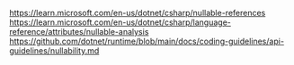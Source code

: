 ﻿https://learn.microsoft.com/en-us/dotnet/csharp/nullable-references
https://learn.microsoft.com/en-us/dotnet/csharp/language-reference/attributes/nullable-analysis
https://github.com/dotnet/runtime/blob/main/docs/coding-guidelines/api-guidelines/nullability.md